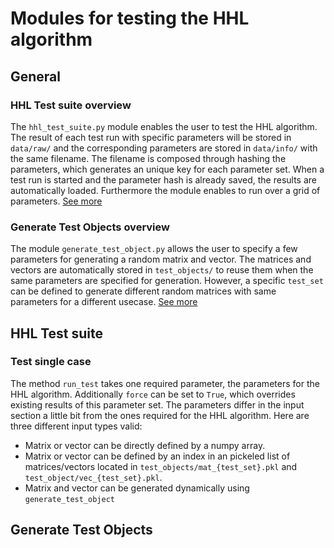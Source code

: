 # Modules for testing the HHL algorithm

## General

### HHL Test suite overview

The `hhl_test_suite.py` module enables the user to test the HHL algorithm. The
result of each test run with specific parameters will be stored in `data/raw/`
and the corresponding parameters are stored in `data/info/` with the same
filename. The filename is composed through hashing the parameters, which
generates an unique key for each parameter set. When a test run is started and
the parameter hash is already saved, the results are automatically loaded.
Furthermore the module enables to run over a grid of parameters. [See
more](#hhl-test-suite)

### Generate Test Objects overview

The module `generate_test_object.py` allows the user to specify a few parameters for
generating a random matrix and vector. The matrices and vectors are
automatically stored in `test_objects/` to reuse them when the same parameters
are specified for generation. However, a specific `test_set` can be defined to
generate different random matrices with same parameters for a different
usecase. [See more](#generate-test-objects)

## HHL Test suite

### Test single case

The method `run_test` takes one required parameter, the parameters for the HHL
algorithm. Additionally `force` can be set to `True`, which overrides existing
results of this parameter set. The parameters differ in the input section
a little bit from the ones required for the HHL algorithm. Here are three
different input types valid:
  * Matrix or vector can be directly defined by a numpy array.
  * Matrix or vector can be defined by an index in an pickeled list of
      matrices/vectors located in `test_objects/mat_{test_set}.pkl` and
      `test_object/vec_{test_set}.pkl`.
  * Matrix and vector can be generated dynamically using `generate_test_object`


## Generate Test Objects
